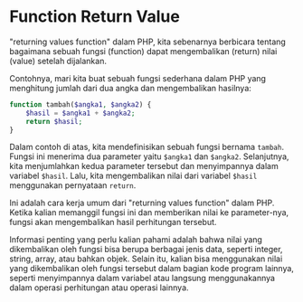 # Function Return Value

"returning values function" dalam PHP, kita sebenarnya berbicara tentang bagaimana sebuah fungsi (function) dapat mengembalikan (return) nilai (value) setelah dijalankan.

Contohnya, mari kita buat sebuah fungsi sederhana dalam PHP yang menghitung jumlah dari dua angka dan mengembalikan hasilnya:

```php
function tambah($angka1, $angka2) {
    $hasil = $angka1 + $angka2;
    return $hasil;
}
```

Dalam contoh di atas, kita mendefinisikan sebuah fungsi bernama `tambah`. Fungsi ini menerima dua parameter yaitu `$angka1` dan `$angka2`. Selanjutnya, kita menjumlahkan kedua parameter tersebut dan menyimpannya dalam variabel `$hasil`. Lalu, kita mengembalikan nilai dari variabel `$hasil` menggunakan pernyataan `return`.

Ini adalah cara kerja umum dari "returning values function" dalam PHP. Ketika kalian memanggil fungsi ini dan memberikan nilai ke parameter-nya, fungsi akan mengembalikan hasil perhitungan tersebut.

Informasi penting yang perlu kalian pahami adalah bahwa nilai yang dikembalikan oleh fungsi bisa berupa berbagai jenis data, seperti integer, string, array, atau bahkan objek. Selain itu, kalian bisa menggunakan nilai yang dikembalikan oleh fungsi tersebut dalam bagian kode program lainnya, seperti menyimpannya dalam variabel atau langsung menggunakannya dalam operasi perhitungan atau operasi lainnya.
